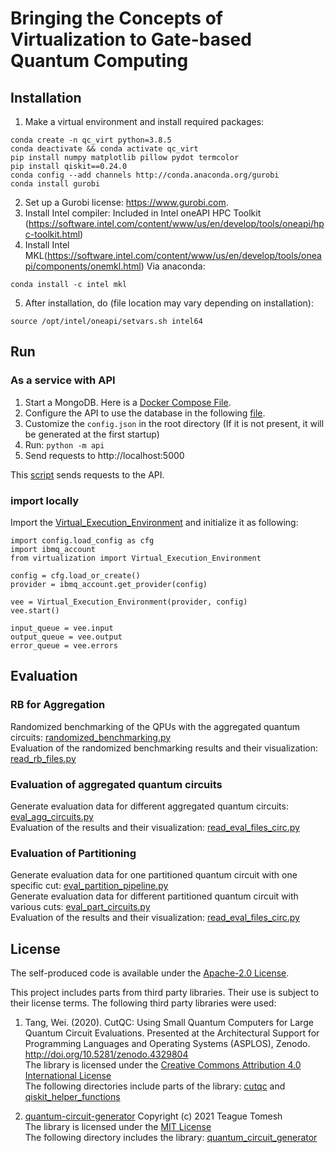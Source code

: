 # Bringing the Concepts of Virtualization to Gate-based Quantum Computing


## Installation
1. Make a virtual environment and install required packages:
```
conda create -n qc_virt python=3.8.5
conda deactivate && conda activate qc_virt
pip install numpy matplotlib pillow pydot termcolor
pip install qiskit==0.24.0
conda config --add channels http://conda.anaconda.org/gurobi
conda install gurobi
```
2. Set up a Gurobi license: https://www.gurobi.com.
3. Install Intel compiler:
Included in Intel oneAPI HPC Toolkit (https://software.intel.com/content/www/us/en/develop/tools/oneapi/hpc-toolkit.html)
1. Install Intel MKL(https://software.intel.com/content/www/us/en/develop/tools/oneapi/components/onemkl.html) 
Via anaconda:
```
conda install -c intel mkl
```
5. After installation, do (file location may vary depending on installation):
```
source /opt/intel/oneapi/setvars.sh intel64 
```

## Run

### As a service with API
1. Start a MongoDB. Here is a [Docker Compose File](api/docker-compose.yaml).
2. Configure the API to use the database in the following [file](api/__main__.py).
3. Customize the ```config.json``` in the root directory (If it is not present, it will be generated at the first startup)
4. Run: ```python -m api```
5. Send requests to http://localhost:5000

This [script](api_test.py) sends requests to the API.

### import locally 
Import the [Virtual_Execution_Environment](virtualization.py) and initialize it as following:

```
import config.load_config as cfg
import ibmq_account
from virtualization import Virtual_Execution_Environment

config = cfg.load_or_create()
provider = ibmq_account.get_provider(config)

vee = Virtual_Execution_Environment(provider, config)
vee.start()

input_queue = vee.input
output_queue = vee.output
error_queue = vee.errors
```

## Evaluation
### RB for Aggregation
Randomized benchmarking of the QPUs with the aggregated quantum circuits: [randomized_benchmarking.py](randomized_benchmarking.py) \
Evaluation of the randomized benchmarking results and their visualization: [read_rb_files.py](read_rb_files.py)

### Evaluation of aggregated quantum circuits
Generate evaluation data for different aggregated quantum circuits: [eval_agg_circuits.py](eval_agg_circuits.py) \
Evaluation of the results and their visualization: [read_eval_files_circ.py](read_eval_files_circ.py)

### Evaluation of Partitioning
Generate evaluation data for one partitioned quantum circuit with one specific cut: [eval_partition_pipeline.py](eval_partition_pipeline.py) \
Generate evaluation data for different partitioned quantum circuit with various cuts: [eval_part_circuits.py](eval_part_circuits.py) \
Evaluation of the results and their visualization: [read_eval_files_circ.py](read_eval_files_circ.py)

## License
The self-produced code is available under the [Apache-2.0 License](LICENSE).

This project includes parts from third party libraries.
Their use is subject to their license terms.
The following third party libraries were used:

1. Tang, Wei. (2020). CutQC: Using Small Quantum Computers for Large Quantum Circuit Evaluations. Presented at the Architectural Support for Programming Languages and Operating Systems (ASPLOS), Zenodo. http://doi.org/10.5281/zenodo.4329804 \
The library is licensed under the [Creative Commons Attribution 4.0 International License](http://creativecommons.org/licenses/by/4.0/) \
The following directories include parts of the library: [cutqc](cutqc) and [qiskit_helper_functions](qiskit_helper_functions)

2. [quantum-circuit-generator](https://github.com/teaguetomesh/quantum_circuit_generator) Copyright (c) 2021 Teague Tomesh \
The library is licensed under the [MIT License](quantum_circuit_generator/LICENSE) \
The following directory includes the library: [quantum_circuit_generator](quantum_circuit_generator)